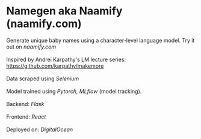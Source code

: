 # Namegen aka Naamify (naamify.com)

Generate unique baby names using a character-level language model. Try it out on _naamify.com_
<br><br>
Inspired by Andrei Karpathy's LM lecture series: https://github.com/karpathy/makemore
<br><br>
Data scraped using _Selenium_
<br><br>
Model trained using _Pytorch, MLflow_ (model tracking).
<br><br>
Backend: _Flask_
<br><br>
Frontend: _React_
<br><br>
Deployed on: _DigitalOcean_

